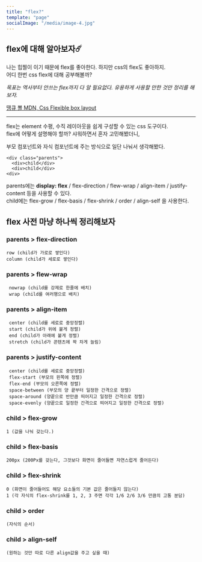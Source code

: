 ```yaml
---
title: "flex?"
template: "page"
socialImage: "/media/image-4.jpg"
---
```


## flex에 대해 알아보자☄️
나는 힙찔이 이기 때문에 flex를 좋아한다. 하지만 css의 flex도 좋아하지.    
어디 한번 css flex에 대해 공부해볼까?   

_목표는 역사부터 안쓰는 flex까지 다 알 필요없다. 유용하게 사용할 만한 것만 정리를 해보자._

[땡큐 뽈 MDN, Css Flexible box layout](https://developer.mozilla.org/en-US/docs/Web/CSS/CSS_Flexible_Box_Layout)

---
flex는 element 수평, 수직 레이아웃을 쉽게 구성할 수 있는 css 도구이다.   
flex에 어떻게 설명해야 할까? 샤워하면서 혼자 고민해봤더니,   

부모 컴포넌트와 자식 컴포넌트에 주는 방식으로 일단 나눠서 생각해봤다.   


```
<div class="parents">
  <div>child</div>
  <div>child</div>
<div>
```

parents에는 **display: flex** / flex-direction / flew-wrap / align-item / justify-content 등을 사용할 수 있다.       
child에는 flex-grow / flex-basis / flex-shrink / order / align-self 을 사용한다.   


## flex 사전 마냥 하나씩 정리해보자
### parents > **flex-direction**
    row (child가 가로로 쌓인다)
    column (child가 세로로 쌓인다)
### parents > **flew-wrap**
     nowrap (child를 강제로 한줄에 배치)
     wrap (child를 여러행으로 배치)

### parents > **align-item**
     center (child를 세로로 중앙정렬)
     start (child가 위에 붙게 정렬)
     end (child가 아래에 붙게 정렬)
     stretch (child가 콘텐츠에 꽉 차게 늘림)

### parents > **justify-content**
     center (child를 세로로 중앙정렬)
     flex-start (부모의 왼쪽에 정렬)
     flex-end (부모의 오른쪽에 정렬)
     space-between (부모의 양 끝부터 일정한 간격으로 정렬)
     space-around (양끝으로 반만큼 띄어지고 일정한 간격으로 정렬)
     space-evenly (양끝으로 일정한 간격으로 띄어지고 일정한 간격으로 정렬)


### child > **flex-grow**
    1 (값을 나눠 갖는다.)

### child > **flex-basis**
    200px (200Px를 갖는다, 그것보다 화면이 줄어들면 자연스럽게 줄어든다)

### child > **flex-shrink**
    0 (화면이 줄어들어도 해당 요소들의 기본 값은 줄어들지 않는다)
    1 (각 자식의 flex-shrink를 1, 2, 3 주면 각각 1/6 2/6 3/6 만큼의 고통 분담)

### child > **order**
    (자식의 순서)

### child > **align-self**
    (원하는 것만 따로 다른 align값을 주고 싶을 때)

